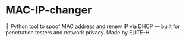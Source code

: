 # MAC-IP-changer
🔧 Python tool to spoof MAC address and renew IP via DHCP — built for penetration testers and network privacy. Made by ELITE-H
